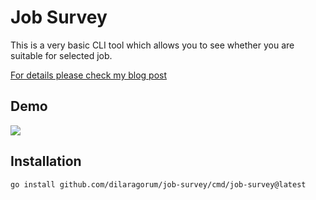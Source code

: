 # Job Survey

This is a very basic CLI tool which allows you to see whether you are suitable for selected job.

[For details please check my blog post]()

## Demo

<a href="https://asciinema.org/a/530648" target="_blank"><img src="https://asciinema.org/a/530648.svg" /></a>


## Installation

`go install github.com/dilaragorum/job-survey/cmd/job-survey@latest`